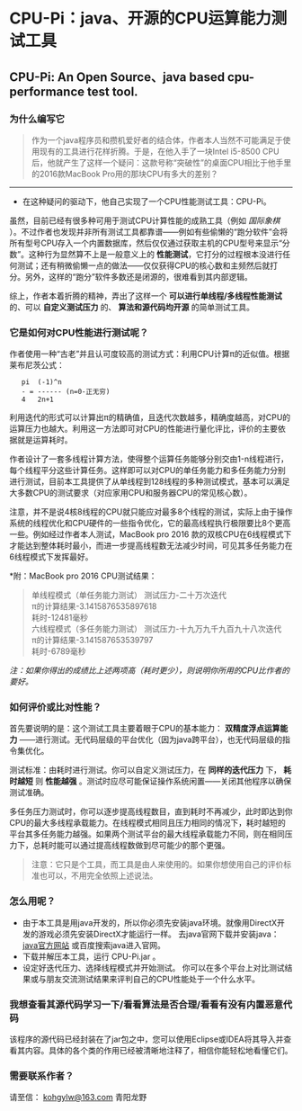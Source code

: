 # CPU-Pi：java、开源的CPU运算能力测试工具
## CPU-Pi: An Open Source、java based cpu-performance test tool.

### 为什么编写它
> 作为一个java程序员和攒机爱好者的结合体，作者本人当然不可能满足于使用现有的工具进行花样折腾。于是，在他入手了一块Intel i5-8500 CPU后，他就产生了这样一个疑问：这款号称“突破性”的桌面CPU相比于他手里的2016款MacBook Pro用的那块CPU有多大的差别？

------

* 在这种疑问的驱动下，他自己实现了一个CPU性能测试工具：CPU-Pi。

虽然，目前已经有很多种可用于测试CPU计算性能的成熟工具（例如 _国际象棋_ ）。不过作者也发现并非所有测试工具都靠谱——例如有些偷懒的“跑分软件”会将所有型号CPU存入一个内置数据库，然后仅仅通过获取主机的CPU型号来显示“分数”。这种行为显然算不上是一般意义上的 **性能测试**，它打分的过程根本没进行任何测试；还有稍微偷懒一点的做法——仅仅获得CPU的核心数和主频然后就打分。另外，这样的“跑分”软件多数还是闭源的，很难看到其内部逻辑。

综上，作者本着折腾的精神，弄出了这样一个 **可以进行单线程/多线程性能测试** 的、可以 **自定义测试压力** 的、 **算法和源代码均开源** 的简单测试工具。

### 它是如何对CPU性能进行测试呢？

作者使用一种“古老”并且认可度较高的测试方式：利用CPU计算π的近似值。根据莱布尼茨公式：

```
   pi  (-1)^n
   - = ------ (n=0-正无穷)
   4   2n+1
```

利用迭代的形式可以计算出π的精确值，且迭代次数越多，精确度越高，对CPU的运算压力也越大。利用这一方法即可对CPU的性能进行量化评比，评价的主要依据就是运算耗时。

作者设计了一套多线程计算方法，使得整个运算任务能够分别交由1-n线程进行，每个线程平分这些计算任务。这样即可以对CPU的单任务能力和多任务能力分别进行测试，目前本工具提供了从单线程到128线程的多种测试模式，基本可以满足大多数CPU的测试要求（对应家用CPU和服务器CPU的常见核心数）。

注意，并不是说4核8线程的CPU就只能应对最多8个线程的测试，实际上由于操作系统的线程优化和CPU硬件的一些指令优化，它的最高线程执行极限要比8个更高一些。例如经过作者本人测试，MacBook pro 2016 款的双核CPU在6线程模式下才能达到整体耗时最小，而进一步提高线程数无法减少时间，可见其多任务能力在6线程模式下发挥最好。

*附：MacBook pro 2016 CPU测试结果：
> 单线程模式（单任务能力测试）
测试压力-二十万次迭代<br />
π的计算结果-3.1415876535897618<br />
耗时-12481毫秒<br />
> 六线程模式（多任务能力测试）
测试压力-十九万九千九百九十八次迭代<br />
π的计算结果-3.141587653539797<br />
耗时-6789毫秒<br />

_注：如果你得出的成绩比上述两项高（耗时更少），则说明你所用的CPU比作者的要好。_

### 如何评价或比对性能？

首先要说明的是：这个测试工具主要着眼于CPU的基本能力： __双精度浮点运算能力__ ——进行测试。无代码层级的平台优化（因为java跨平台），也无代码层级的指令集优化。

测试标准：由耗时进行测试。你可以自定义测试压力，在 __同样的迭代压力__ 下， __耗时越短__ 则 __性能越强__ 。测试时应尽可能保证操作系统闲置——关闭其他程序以确保测试准确。

多任务压力测试时，你可以逐步提高线程数目，直到耗时不再减少，此时即达到你CPU的最大多线程承载能力。在线程模式相同且压力相同的情况下，耗时越短的平台其多任务能力越强。如果两个测试平台的最大线程承载能力不同，则在相同压力下，总耗时能可以通过提高线程数做到尽可能少的那个更强。

> 注意：它只是个工具，而工具是由人来使用的。如果你想使用自己的评价标准也可以，不用完全依照上述说法。

### 怎么用呢？

* 由于本工具是用java开发的，所以你必须先安装java环境。就像用DirectX开发的游戏必须先安装DirectX才能运行一样。
去java官网下载并安装java：[java官方网站](https://www.java.com/zh_CN/) 或百度搜索java进入官网。
* 下载并解压本工具，运行 CPU-Pi.jar 。
* 设定好迭代压力、选择线程模式并开始测试。
你可以在多个平台上对比测试结果或与朋友交流测试结果来评判自己的CPU性能处于一个什么水平。

### 我想查看其源代码学习一下/看看算法是否合理/看看有没有内置恶意代码
该程序的源代码已经封装在了jar包之中，您可以使用Eclipse或IDEA将其导入并查看其内容。具体的各个类的作用已经被清晰地注释了，相信你能轻松地看懂它们。

### 需要联系作者？
请至信： kohgylw@163.com 青阳龙野





